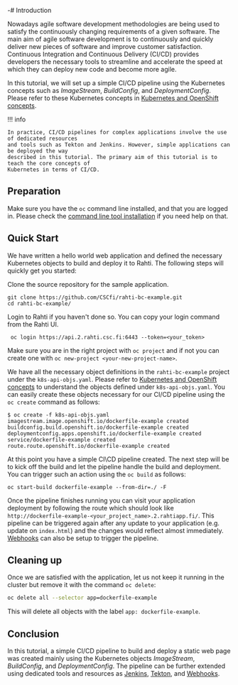 -# Introduction

Nowadays agile software development methodologies are being used to satisfy
the continuously changing requirements of a given software. The main aim of
agile software development is to continuously and quickly deliver new pieces
of software and improve customer satisfaction.  Continuous Integration and
Continuous Delivery (CI/CD) provides developers the necessary tools to streamline
and accelerate the speed at which they can deploy new code and become more agile.

In this tutorial, we will set up a simple CI/CD pipeline using the Kubernetes concepts
such as _ImageStream_, _BuildConfig_, and _DeploymentConfig_. Please refer to these Kubernetes
concepts in [Kubernetes and OpenShift concepts](../rahti/concepts.md).

!!! info

    In practice, CI/CD pipelines for complex applications involve the use of dedicated resources
    and tools such as Tekton and Jenkins. However, simple applications can be deployed the way
    described in this tutorial. The primary aim of this tutorial is to teach the core concepts of
    Kubernetes in terms of CI/CD.

## Preparation

Make sure you have the `oc` command line installed, and that you are logged in. Please
check the [command line tool installation](../rahti/usage/cli.md) if you need help on that.

## Quick Start

We have written a hello world web application and defined the necessary Kubernetes objects to build
and deploy it to Rahti. The following steps will quickly get you started:

Clone the source repository for the sample application.

```
git clone https://github.com/CSCfi/rahti-bc-example.git
cd rahti-bc-example/
```

Login to Rahti if you haven't done so. You can copy your login command from the Rahti UI.

```
 oc login https://api.2.rahti.csc.fi:6443 --token=<your_token>
```

Make sure you are in the right project with `oc project` and if not you can create one
with `oc new-project <your-new-project-name>`.

We have all the necessary object definitions in the `rahti-bc-example` project under the `k8s-api-objs.yaml`.
Please refer to [Kubernetes and OpenShift concepts](../rahti/concepts.md) to understand the objects
defined under `k8s-api-objs.yaml`. You can easily create these objects necessary for our CI/CD pipeline using
the `oc create` command as follows:

```
$ oc create -f k8s-api-objs.yaml
imagestream.image.openshift.io/dockerfile-example created
buildconfig.build.openshift.io/dockerfile-example created
deploymentconfig.apps.openshift.io/dockerfile-example created
service/dockerfile-example created
route.route.openshift.io/dockerfile-example created
```

At this point you have a simple CI\CD pipeline created. The next step
will be to kick off the build and let the pipeline handle the build and
deployment. You can trigger such an action using the `oc build` as follows:

```
oc start-build dockerfile-example --from-dir=./ -F
```

Once the pipeline finishes running you can visit your application deployment
by following the route which should look like `http://dockerfile-example-<your_project_name>.2.rahtiapp.fi/`.
This pipeline can be triggered again after any update to your application (e.g. update on `index.html`) and
the changes would reflect almost immediately. [Webhooks](webhooks.md) can also be setup
to trigger the pipeline.

## Cleaning up

Once we are satisfied with the application, let us not keep it running in the
cluster but remove it with the command `oc delete`:

```bash
oc delete all --selector app=dockerfile-example
```

This will delete all objects with the label `app: dockerfile-example`.

## Conclusion

In this tutorial, a simple CI/CD pipeline to build and deploy a static web page was created mainly
using the Kubernetes objects _ImageStream_, _BuildConfig_, and _DeploymentConfig_. The pipeline
can be further extended using dedicated tools and resources as [Jenkins](https://docs.openshift.com/container-platform/4.10/cicd/builds/understanding-image-builds.html#builds-strategy-pipeline-build_understanding-image-builds),
[Tekton](https://www.openshift.com/learn/topics/pipelines#tekton), and [Webhooks](webhooks.md).
